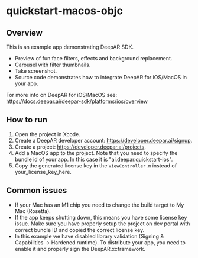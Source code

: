 # quickstart-macos-objc

## Overview

This is an example app demonstrating DeepAR SDK.

- Preview of fun face filters, effects and background replacement.
- Carousel with filter thumbnails.
- Take screenshot.
- Source code demonstrates how to integrate DeepAR for iOS/MacOS in your app.

For more info on DeepAR for iOS/MacOS see: https://docs.deepar.ai/deepar-sdk/platforms/ios/overview

## How to run

1. Open the project in Xcode.
2. Create a DeepAR developer account: https://developer.deepar.ai/signup.
3. Create a project: https://developer.deepar.ai/projects.
4. Add a MacOS app to the project. Note that you need to specify the bundle id of your app. In this case it is "ai.deepar.quickstart-ios".
5. Copy the generated license key in the `ViewController.m` instead of your_license_key_here.


## Common issues
- If your Mac has an M1 chip you need to change the build target to My Mac (Rosetta).
- If the app keeps shutting down, this means you have some license key issue. Make sure you have properly setup the project on dev portal with correct bundle ID and copied the correct license key.
- In this example we have disabled library validation (Signing & Capabilities -> Hardened runtime). To distribute your app, you need to enable it and properly sign the DeepAR.xcframework.
